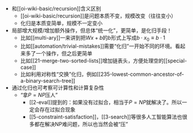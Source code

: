 - 和[[oi-wiki-basic/recursion]]含义区别
  - [[oi-wiki-basic/recursion]]是问题本质不变，规模改变（往往变小）
  - 化归是本质变简单，规模不一定变小
- 局部增大规模/增加额外操作，但总体“统一化”，更简单，是化归手段！
  - 比如[[multi-ary]]一来讲到把$Wx+b$的$b$形式上写成$b \cdot x_0\equiv b\cdot 1$
  - 比如[[automation/trivial-mistakes]]需要“化归”一开始不同的环境。看起来多了一个操作，但之后更简单
  - 比如[[21-merge-two-sorted-lists]]增加链表头，方便处理空的[[special-case]]
  - 比如利用对称性“交换”化归，例如[[235-lowest-common-ancestor-of-a-binary-search-tree]]
- 通过化归也可考察可计算性和计算复杂性
  - “拿$P=NP$压人”
    - [[2-eval]]提到的：如果没有过拟合，相当于$P=NP$就解决了。所以一定会存在过拟合现象
    - [[5-constraint-satisfaction]]，[[3-search]]等很多人工智能算法也很多都在解决NP难问题，所以也当然会被“压”